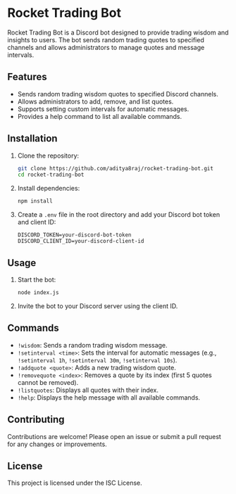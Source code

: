 # Rocket Trading Bot

Rocket Trading Bot is a Discord bot designed to provide trading wisdom and insights to users. The bot sends random trading quotes to specified channels and allows administrators to manage quotes and message intervals.

## Features

- Sends random trading wisdom quotes to specified Discord channels.
- Allows administrators to add, remove, and list quotes.
- Supports setting custom intervals for automatic messages.
- Provides a help command to list all available commands.

## Installation

1. Clone the repository:

   ```sh
   git clone https://github.com/aditya8raj/rocket-trading-bot.git
   cd rocket-trading-bot
   ```

2. Install dependencies:

   ```sh
   npm install
   ```

3. Create a `.env` file in the root directory and add your Discord bot token and client ID:

   ```properties
   DISCORD_TOKEN=your-discord-bot-token
   DISCORD_CLIENT_ID=your-discord-client-id
   ```

## Usage

1. Start the bot:

   ```sh
   node index.js
   ```

2. Invite the bot to your Discord server using the client ID.

## Commands

- `!wisdom`: Sends a random trading wisdom message.
- `!setinterval <time>`: Sets the interval for automatic messages (e.g., `!setinterval 1h`, `!setinterval 30m`, `!setinterval 10s`).
- `!addquote <quote>`: Adds a new trading wisdom quote.
- `!removequote <index>`: Removes a quote by its index (first 5 quotes cannot be removed).
- `!listquotes`: Displays all quotes with their index.
- `!help`: Displays the help message with all available commands.

## Contributing

Contributions are welcome! Please open an issue or submit a pull request for any changes or improvements.

## License

This project is licensed under the ISC License.
